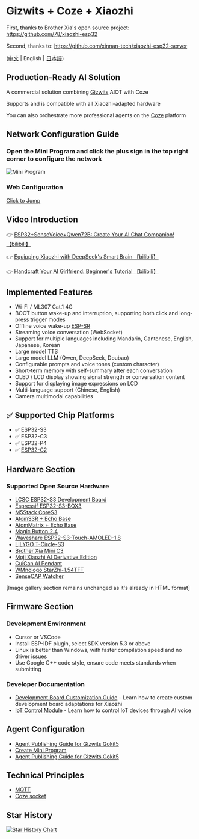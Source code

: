# Gizwits + Coze + Xiaozhi

First, thanks to Brother Xia's open source project: https://github.com/78/xiaozhi-esp32

Second, thanks to: https://github.com/xinnan-tech/xiaozhi-esp32-server

([中文](README.md) | English | [日本語](README_ja.md))

## Production-Ready AI Solution
A commercial solution combining [Gizwits](https://www.gizwits.com/) AIOT with Coze

Supports and is compatible with all Xiaozhi-adapted hardware

You can also orchestrate more professional agents on the [Coze](https://www.coze.cn/) platform

## Network Configuration Guide

### Open the Mini Program and click the plus sign in the top right corner to configure the network
![Mini Program](docs/mini_app.png)

### Web Configuration
[Click to Jump](http://aicube.jzyjzy.club/)

## Video Introduction

👉 [ESP32+SenseVoice+Qwen72B: Create Your AI Chat Companion! 【bilibili】](https://www.bilibili.com/video/BV11msTenEH3/)

👉 [Equipping Xiaozhi with DeepSeek's Smart Brain 【bilibili】](https://www.bilibili.com/video/BV1GQP6eNEFG/)

👉 [Handcraft Your AI Girlfriend: Beginner's Tutorial 【bilibili】](https://www.bilibili.com/video/BV1XnmFYLEJN/)

## Implemented Features

- Wi-Fi / ML307 Cat.1 4G
- BOOT button wake-up and interruption, supporting both click and long-press trigger modes
- Offline voice wake-up [ESP-SR](https://github.com/espressif/esp-sr)
- Streaming voice conversation (WebSocket)
- Support for multiple languages including Mandarin, Cantonese, English, Japanese, Korean
- Large model TTS
- Large model LLM (Qwen, DeepSeek, Doubao)
- Configurable prompts and voice tones (custom character)
- Short-term memory with self-summary after each conversation
- OLED / LCD display showing signal strength or conversation content
- Support for displaying image expressions on LCD
- Multi-language support (Chinese, English)
- Camera multimodal capabilities

## ✅ Supported Chip Platforms

- ✅ ESP32-S3
- ✅ ESP32-C3
- ✅ ESP32-P4
- ✅ [ESP32-C2](https://github.com/gizwits/ai-esp32-c2)

## Hardware Section

### Supported Open Source Hardware

- <a href="https://oshwhub.com/li-chuang-kai-fa-ban/li-chuang-shi-zhan-pai-esp32-s3-kai-fa-ban" target="_blank" title="LCSC ESP32-S3 Development Board">LCSC ESP32-S3 Development Board</a>
- <a href="https://github.com/espressif/esp-box" target="_blank" title="Espressif ESP32-S3-BOX3">Espressif ESP32-S3-BOX3</a>
- <a href="https://docs.m5stack.com/zh_CN/core/CoreS3" target="_blank" title="M5Stack CoreS3">M5Stack CoreS3</a>
- <a href="https://docs.m5stack.com/en/atom/Atomic%20Echo%20Base" target="_blank" title="AtomS3R + Echo Base">AtomS3R + Echo Base</a>
- <a href="https://docs.m5stack.com/en/core/ATOM%20Matrix" target="_blank" title="AtomMatrix + Echo Base">AtomMatrix + Echo Base</a>
- <a href="https://gf.bilibili.com/item/detail/1108782064" target="_blank" title="Magic Button 2.4">Magic Button 2.4</a>
- <a href="https://www.waveshare.net/shop/ESP32-S3-Touch-AMOLED-1.8.htm" target="_blank" title="Waveshare ESP32-S3-Touch-AMOLED-1.8">Waveshare ESP32-S3-Touch-AMOLED-1.8</a>
- <a href="https://github.com/Xinyuan-LilyGO/T-Circle-S3" target="_blank" title="LILYGO T-Circle-S3">LILYGO T-Circle-S3</a>
- <a href="https://oshwhub.com/tenclass01/xmini_c3" target="_blank" title="Brother Xia Mini C3">Brother Xia Mini C3</a>
- <a href="https://oshwhub.com/movecall/moji-xiaozhi-ai-derivative-editi" target="_blank" title="Movecall Moji ESP32S3">Moji Xiaozhi AI Derivative Edition</a>
- <a href="https://oshwhub.com/movecall/cuican-ai-pendant-lights-up-y" target="_blank" title="Movecall CuiCan ESP32S3">CuiCan AI Pendant</a>
- <a href="https://github.com/WMnologo/xingzhi-ai" target="_blank" title="WMnologo StarZhi-1.54">WMnologo StarZhi-1.54TFT</a>
- <a href="https://www.seeedstudio.com/SenseCAP-Watcher-W1-A-p-5979.html" target="_blank" title="SenseCAP Watcher">SenseCAP Watcher</a>

[Image gallery section remains unchanged as it's already in HTML format]

## Firmware Section

### Development Environment

- Cursor or VSCode
- Install ESP-IDF plugin, select SDK version 5.3 or above
- Linux is better than Windows, with faster compilation speed and no driver issues
- Use Google C++ code style, ensure code meets standards when submitting

### Developer Documentation

- [Development Board Customization Guide](main/boards/README.md) - Learn how to create custom development board adaptations for Xiaozhi
- [IoT Control Module](main/iot/README.md) - Learn how to control IoT devices through AI voice

## Agent Configuration

- [Agent Publishing Guide for Gizwits Gokit5](https://ucnvydcxb9v5.feishu.cn/wiki/M51dwh0q7izeAbkm1ikcXZYtnud?from=from_copylink)
- [Create Mini Program](https://devdocs.gizwits.com/zh-cn/AppDev/Applets.html#%E5%B0%8F%E7%A8%8B%E5%BA%8F%E5%8A%9F%E8%83%BD%E7%AE%80%E4%BB%8B)
- [Agent Publishing Guide for Gizwits Gokit5](https://cb7sb1iltn.feishu.cn/docx/UikfduMgwoHWryx8vw4cRvxinSc?from=from_copylink)

## Technical Principles
- [MQTT](https://doc.weixin.qq.com/doc/w3_APAAZwbkAKUpg8ZerLGQcCFlkCuh1?scode=AFoA3gcjAA8hJRmc5YACQAaAbkAKU)
- [Coze socket](https://www.coze.cn/open/docs/developer_guides/streaming_chat_api)


## Star History

<a href="https://www.star-history.com/#gizwits/ai-esp32&Date">
 <picture>
   <source media="(prefers-color-scheme: dark)" srcset="https://api.star-history.com/svg?repos=gizwits/ai-esp32&type=Date&theme=dark" />
   <source media="(prefers-color-scheme: light)" srcset="https://api.star-history.com/svg?repos=gizwits/ai-esp32&type=Date" />
   <img alt="Star History Chart" src="https://api.star-history.com/svg?repos=gizwits/ai-esp32&type=Date" />
 </picture>
</a>

